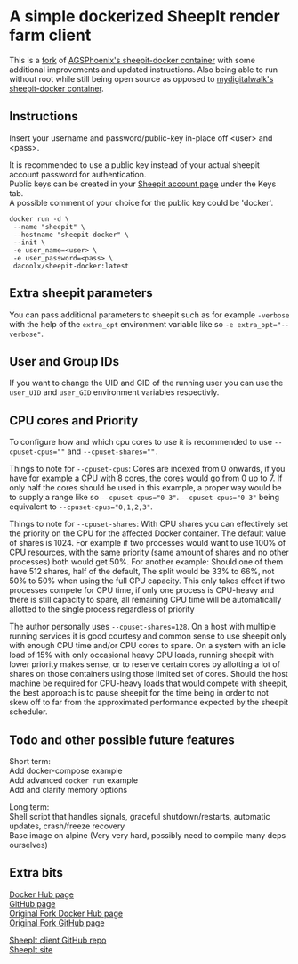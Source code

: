 # A simple dockerized SheepIt render farm client

This is a [fork](https://github.com/AGSPhoenix/sheepit-docker) of [AGSPhoenix's sheepit-docker container](https://hub.docker.com/r/agsphoenix/sheepit-docker/) with some additional improvements and updated instructions.
Also being able to run without root while still being open source as opposed to [mydigitalwalk's sheepit-docker container](https://hub.docker.com/r/mydigitalwalk/sheepit-docker).

## Instructions
Insert your username and password/public-key in-place off \<user\> and \<pass\>.

It is recommended to use a public key instead of your actual sheepit account password for authentication.  
Public keys can be created in your [Sheepit account page](https://www.sheepit-renderfarm.com/account.php?mode=profile) under the Keys tab.  
A possible comment of your choice for the public key could be 'docker'.  

```
docker run -d \
 --name "sheepit" \
 --hostname "sheepit-docker" \
 --init \
 -e user_name=<user> \
 -e user_password=<pass> \
 dacoolx/sheepit-docker:latest
```

## Extra sheepit parameters
You can pass additional parameters to sheepit such as for example `-verbose` with the help of the `extra_opt` environment variable like so `-e extra_opt="--verbose"`.

## User and Group IDs
If you want to change the UID and GID of the running user you can use the `user_UID` and `user_GID` environment variables respectivly.

## CPU cores and Priority

To configure how and which cpu cores to use it is recommended to use `--cpuset-cpus=""` and `--cpuset-shares="".`

Things to note for `--cpuset-cpus`:
Cores are indexed from 0 onwards, if you have for example a CPU with 8 cores, the cores would go from 0 up to 7.
If only half the cores should be used in this example, a proper way would be to supply a range like so `--cpuset-cpus="0-3"`.
`--cpuset-cpus="0-3"` being equivalent to `--cpuset-cpus="0,1,2,3"`.


Things to note for `--cpuset-shares`:
With CPU shares you can effectively set the priority on the CPU for the affected Docker container.
The default value of shares is 1024. For example if two processes would want to use 100% of CPU resources,
with the same priority (same amount of shares and no other processes) both would get 50%.
For another example: Should one of them have 512 shares, half of the default, The split would be 33% to 66%, not 50% to 50% when using the full CPU capacity.
This only takes effect if two processes compete for CPU time, if only one process is CPU-heavy and there is still capacity to spare,
all remaining CPU time will be automatically allotted to the single process regardless of priority


The author personally uses `--cpuset-shares=128`.
On a host with multiple running services it is good courtesy and common sense to use sheepit only with enough CPU time and/or CPU cores to spare.
On a system with an idle load of 15% with only occasional heavy CPU loads, running sheepit with lower priority makes sense,
or to reserve certain cores by allotting a lot of shares on those containers using those limited set of cores.
Should the host machine be required for CPU-heavy loads that would compete with sheepit,
the best approach is to pause sheepit for the time being in order to not skew off to far from the approximated performance expected by the sheepit scheduler.


## Todo and other possible future features
Short term:  
Add docker-compose example  
Add advanced `docker run` example  
Add and clarify memory options  

Long term:  
Shell script that handles signals, graceful shutdown/restarts, automatic updates, crash/freeze recovery  
Base image on alpine (Very very hard, possibly need to compile many deps ourselves)  


## Extra bits
[Docker Hub page](https://hub.docker.com/r/dacoolx/sheepit-docker)  
[GitHub page](https://github.com/DaCoolX/sheepit-docker/)  
[Original Fork Docker Hub page](https://hub.docker.com/r/agsphoenix/sheepit-docker/)  
[Original Fork GitHub page](https://github.com/AGSPhoenix/sheepit-docker)  

[SheepIt client GitHub repo](https://github.com/laurent-clouet/sheepit-client)  
[SheepIt site](https://www.sheepit-renderfarm.com/)  
